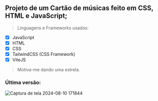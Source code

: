 ## Projeto de um Cartão de músicas feito em CSS, HTML e JavaScript;
> Linguagens e Frameworks usados:
- [x] JavaScript
- [x] HTML
- [x] CSS
- [x] TailwindCSS (CSS Framework)
- [x] ViteJS 
> Motiva-me dando uma estrela.
### Última versão:
![Captura de tela 2024-08-10 171844](https://github.com/user-attachments/assets/f68054bf-48b7-4464-969c-703efdf9663b)
